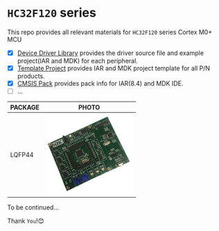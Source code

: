 # `HC32F120` series
This repo provides all relevant materials for `HC32F120` series Cortex M0+ MCU

- [x] [Device Driver Library](https://github.com/hdscmcu/hc32f120/tree/master/DeviceDriverLibrary)
 provides the driver source file and example project(IAR and MDK) for each peripheral.
- [x] [Template Project](https://github.com/hdscmcu/hc32f120/tree/master/TemplateProject) provides IAR and MDK project template for all P/N products.
- [x] [CMSIS Pack](https://github.com/hdscmcu/hc32f120/tree/master/CMSISPack) provides pack info for IAR(8.4) and MDK IDE.
- [ ] ...

|PACKAGE|PHOTO|
|--|-|
|LQFP44|[![](https://github.com/levizh/images/blob/master/HC32F120_STK_logo.png "STK_HC32F120_LQFP44_080")](https://github.com/hdscmcu/hc32f120/)


To be continued...

Thank `You`!:blush:

